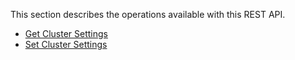 This section describes the operations available with this REST API.

* [Get Cluster Settings](#get-cluster-settings)
* [Set Cluster Settings](#set-cluster-settings)